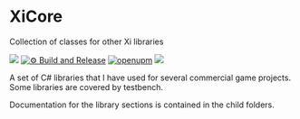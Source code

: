 # XiCore

Collection of classes for other Xi libraries

![](https://img.shields.io/badge/unity-2021.1%20or%20later-green.svg)
[![⚙ Build and Release](https://github.com/hww/XiCore/actions/workflows/ci.yml/badge.svg)](https://github.com/hww/XiCore/actions/workflows/ci.yml)
[![openupm](https://img.shields.io/npm/v/com.hww.XiCore?label=openupm&registry_uri=https://package.openupm.com)](https://openupm.com/packages/com.hww.XiCore/)
[![](https://img.shields.io/badge/license-MIT-green.svg)](https://github.com/hww/XiCore/blob/master/LICENSE)

 
A set of C# libraries that I have used for several commercial game projects. Some libraries are covered by testbench.

Documentation for the library sections is contained in the child folders.
